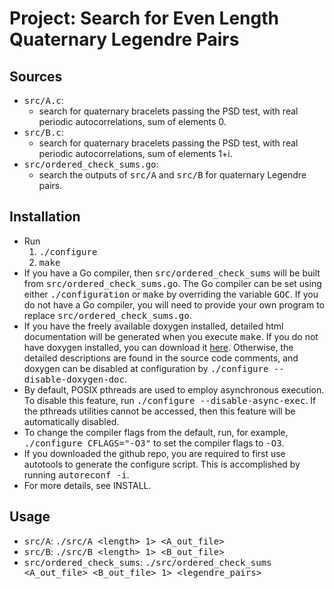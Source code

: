 # Project: Search for Even Length Quaternary Legendre Pairs

## Sources

- <tt>src/A.c</tt>:
	- search for quaternary bracelets passing the PSD test, with real periodic
	 autocorrelations, sum of elements 0.
- <tt>src/B.c</tt>:
	- search for quaternary bracelets passing the PSD test, with real periodic
   autocorrelations, sum of elements 1+i.
- <tt>src/ordered_check_sums.go</tt>:
	- search the outputs of <tt>src/A</tt> and <tt>src/B</tt> for quaternary 
      Legendre pairs.

## Installation

- Run
	1. <tt>./configure</tt>
	2. <tt>make</tt>
- If you have a Go compiler, then <tt>src/ordered_check_sums</tt> will be built
  from <tt>src/ordered_check_sums.go</tt>. The Go compiler can be set using either
  <tt>./configuration</tt> or <tt>make</tt> by overriding the variable 
  <tt>GOC</tt>. If you do not have a Go compiler, you will need to provide your 
  own program to replace <tt>src/ordered_check_sums.go</tt>.
- If you have the freely available doxygen installed, detailed html
  documentation will be generated when you execute <tt>make</tt>. If you do not 
  have doxygen installed, you can download it [here](https://www.doxygen.nl/). 
  Otherwise, the detailed descriptions are found in the source code comments, and 
  doxygen can be disabled at configuration by 
  <tt>./configure --disable-doxygen-doc</tt>.
- By default, POSIX pthreads are used to employ asynchronous execution. To disable 
  this feature, run <tt>./configure --disable-async-exec</tt>. If the pthreads 
  utilities cannot be accessed, then this feature will be automatically disabled.
- To change the compiler flags from the default, run, for example,
  <tt>./configure CFLAGS="-O3"</tt> to set the compiler flags to <tt>-O3</tt>.
- If you downloaded the github repo, you are required to first use autotools
  to generate the configure script. This is accomplished by running
  <tt>autoreconf -i</tt>.
- For more details, see INSTALL.

## Usage

- <tt>src/A</tt>:
    <tt>./src/A \<length\> 1\> \<A_out_file\></tt>
- <tt>src/B</tt>: 
    <tt>./src/B \<length\> 1\> \<B_out_file\></tt>
- <tt>src/ordered_check_sums</tt>: 
    <tt>./src/ordered_check_sums \<A_out_file\> \<B_out_file\> 1\> 
    \<legendre_pairs\></tt>

